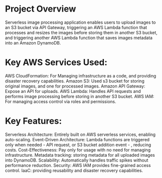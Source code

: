 # Project Overview
Serverless image processing application enables users to upload images to an S3 bucket via API Gateway, triggering an AWS Lambda function that processes and resizes the images before storing them in another S3 bucket, and triggering another AWS Lambda function that saves images metadata into an Amazon DynamoDB.
# Key AWS Services Used:
AWS CloudFormation: For Managing infrastructure as a code, and providing disaster recovery capabilities.
Amazon S3: Used s3 bucket for storing original images, and one for processed images.
Amazon API Gateway: Expose an API for uploads.
AWS Lambda: Handles API requests and performs image processing before storing in another S3 bucket.
AWS IAM: For managing access control via roles and permissions.

# Key Features:
Serverless Architecture: Entirely built on AWS serverless services, enabling auto-scaling.
Event-Driven Architecture: Lambda functions are triggered only when needed - API request, or S3 bucket addition event - , reducing costs.
Cost-Effectiveness: Pay only for usage with no need for managing infrastructure.
Metadata tracking: storing metadata for all uploaded images into DynamoDB.
Scalability: Automatically handles traffic spikes without performance reduction.
Security: AWS IAM provides fine-grained access control.
IaaC: providing reusability and disaster recovery capabilities.
